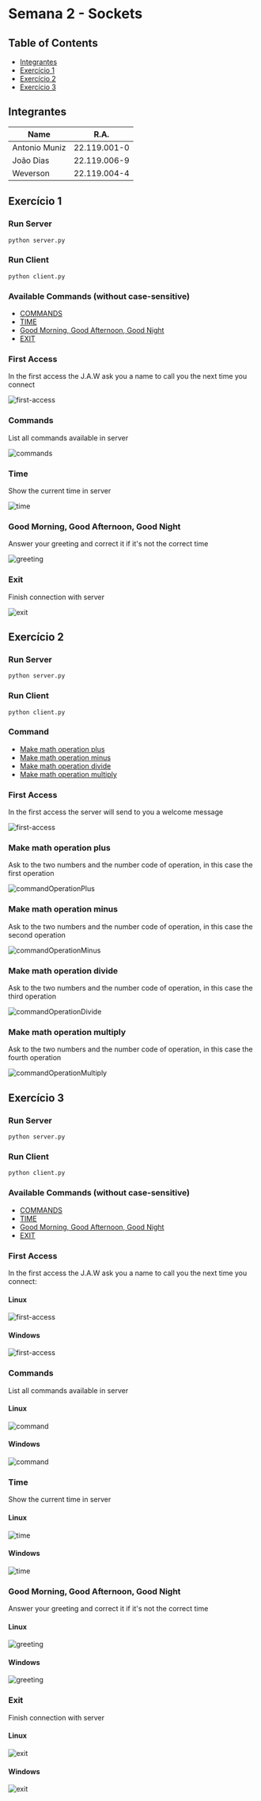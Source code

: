 # Semana 2 - Sockets

## Table of Contents
* [Integrantes](#integrantes)
* [Exercício 1](#exercício-1)
* [Exercício 2](#exercício-2)
* [Exercício 3](#exercício-3)

## Integrantes
| Name           | R.A.           |
| -----------    | -----------    |
| Antonio Muniz  | 22.119.001-0   |
| João Dias      | 22.119.006-9   |
| Weverson       | 22.119.004-4   |


## Exercício 1

### Run Server
```terminal
python server.py
```
### Run Client
```terminal
python client.py
```

### Available Commands (without case-sensitive)

* [COMMANDS](#commands)
* [TIME](#time)
* [Good Morning, Good Afternoon, Good Night](#good-morning-good-afternoon-good-night)
* [EXIT](#exit)

### First Access

In the first access the J.A.W ask you a name to call you the next time you connect

![first-access](Images/ex1FirstAccess.PNG)

### Commands

List all commands available in server

![commands](Images/ex1Commands.PNG)

### Time

Show the current time in server

![time](Images/ex1Time.PNG)

### Good Morning, Good Afternoon, Good Night

Answer your greeting and correct it if it's not the correct time

![greeting](Images/ex1Greeting.PNG)

### Exit

Finish connection with server

![exit](Images/ex1Exit.PNG)


## Exercício 2

### Run Server
```terminal
python server.py
```
### Run Client
```terminal
python client.py
```

### Command

* [Make math operation plus](#commandOperationPlus)
* [Make math operation minus](#commandOperationMinus)
* [Make math operation divide](#commandOperationDivide)
* [Make math operation multiply](#commandOperationMultiply)

### First Access

In the first access the server will send to you a welcome message

![first-access](Images/ex2FirstAccess.png)

### Make math operation plus

Ask to the two numbers and the number code of operation, in this case the first operation

![commandOperationPlus](Images/ex2CommandsPlus.png)

### Make math operation minus

Ask to the two numbers and the number code of operation, in this case the second operation

![commandOperationMinus](Images/ex2CommandsMinus.png)

### Make math operation divide

Ask to the two numbers and the number code of operation, in this case the third operation

![commandOperationDivide](Images/ex2CommandsDivide.png)

### Make math operation multiply

Ask to the two numbers and the number code of operation, in this case the fourth operation

![commandOperationMultiply](Images/ex2CommandsMultiply.png)


## Exercício 3

### Run Server
```terminal
python server.py
```
### Run Client
```terminal
python client.py
```

### Available Commands (without case-sensitive)

* [COMMANDS](#commands-1)
* [TIME](#time-1)
* [Good Morning, Good Afternoon, Good Night](#good-morning-good-afternoon-good-night-1)
* [EXIT](#exit-1)

### First Access

In the first access the J.A.W ask you a name to call you the next time you connect:

#### Linux
![first-access](Images/ex3_linux_FirstAccess.PNG)

#### Windows
![first-access](Images/ex3_windows_FirstAccess.PNG)

### Commands

List all commands available in server

#### Linux
![command](Images/ex3_linux_Commands.PNG)

#### Windows
![command](Images/ex3_windows_Commands.PNG)

### Time

Show the current time in server

#### Linux
![time](Images/ex3_linux_Time.PNG)

#### Windows
![time](Images/ex3_windows_Time.PNG)

### Good Morning, Good Afternoon, Good Night

Answer your greeting and correct it if it's not the correct time

#### Linux
![greeting](Images/ex3_linux_Greeting.PNG)

#### Windows
![greeting](Images/ex3_windows_Greeting.PNG)

### Exit

Finish connection with server

#### Linux
![exit](Images/ex3_linux_Exit.PNG)

#### Windows
![exit](Images/ex3_windows_Exit.PNG)